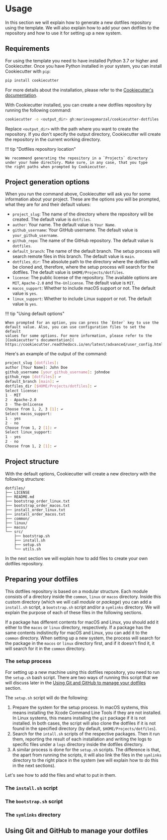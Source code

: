 # Usage

In this section we will explain how to generate a new dotfiles repository
using the template. We will also explain how to add your own dotfiles to
the repository and how to use it for setting up a new system.

## Requirements

For using the template you need to have installed Python 3.7 or higher
and Cookiecutter. Once you have Python installed in your system, you can
install Cookiecutter with `pip`:

```bash
pip install cookiecutter
```

For more details about the installation, please refer to the
[Cookiecutter's documentation](https://cookiecutter.readthedocs.io/en/latest/installation.html).

With Cookiecutter installed, you can create a new dotfiles repository by
running the following command:

```bash
cookiecutter -o <output_dir> gh:mariovagomarzal/cookiecutter-dotfiles
```

Replace `<output_dir>` with the path where you want to create the
repository. If you don't specify the output directory, Cookiecutter will
create the repository in the current working directory.

!!! tip "Dotfiles repository location"

    We recommend generating the repository in a `Projects` directory
    under your home directory. Make sure, in any case, that you type
    the right paths when prompted by Cookiecutter.

## Project generation options

When you run the command above, Cookiecutter will ask you for some
information about your project. These are the options you will be prompted, what they are for and their default values:

- `project_slug`: The name of the directory where the repository will be
    created. The default value is `dotfiles`.
- `author`: Your name. The default value is `Your Name`.
- `github_username`: Your GitHub username. The default value is `your_github_username`.
- `github_repo`: The name of the GitHub repository. The default value is
    `dotfiles`.
- `default_branch`: The name of the default branch. The setup process will
    search remote files in this branch. The default value is `main`.
- `dotfiles_dir`: The absolute path to the directory where the dotfiles
    will be cloned and, therefore, where the setup process will search for
    the dotfiles. The default value is `$HOME/Projects/dotfiles`.
- `license`: The public license of the repository. The available options
    are `MIT`, `Apache-2.0` and `The-Unlicense`. The default value is `MIT`.
- `macos_support`: Whether to include macOS support or not.
    The default value is `yes`.
- `linux_support`: Whether to include Linux support or not.
    The default value is `yes`.

!!! tip "Using default options"

    When prompted for an option, you can press the `Enter` key to use the
    default value. Also, you can use configuration files to set the default
    values for some options. For more information, please refer to the
    [Cookiecutter's documentation](
    https://cookiecutter.readthedocs.io/en/latest/advanced/user_config.html).

Here's an example of the output of the command:

```bash
project_slug [dotfiles]:
author [Your Name]: John Doe
github_username [your_github_username]: johndoe
github_repo [dotfiles]: ↩
default_branch [main]: ↩
dotfiles_dir [$HOME/Projects/dotfiles]: ↩
Select license:
1 - MIT
2 - Apache-2.0
3 - The-Unlicense
Choose from 1, 2, 3 [1]: ↩
Select macos_support:
1 - yes
2 - no
Choose from 1, 2 [1]: ↩
Select linux_support:
1 - yes
2 - no
Choose from 1, 2 [1]: ↩
```

## Project structure

With the default options, Cookiecutter will create a new directory with the following structure:

```
dotfiles/
├── LICENSE
├── README.md
├── bootstrap_order_linux.txt
├── bootstrap_order_macos.txt
├── install_order_linux.txt
├── install_order_macos.txt
├── common/
├── linux/
├── macos/
└── src/
    ├── bootstrap.sh
    ├── install.sh
    ├── setup.sh
    └── utils.sh
```

In the next section we will explain how to add files to
create your own dotfiles repository.

## Preparing your dotfiles

This dotfiles repository is based on a modular structure. Each module consists of a directory inside the `common`, `linux` or `macos` directory. Inside this custom directory (which we will call _module_ or _package_) you can add a `install.sh` script, a `bootstrap.sh` script and/or a `symlinks` directory. We will explain the purpose of each of these files in the following sections.

If a package has different contents for macOS and Linux, you should add it either to the `macos` or `linux` directory, respectively. If a package has the same contents indistinctly for macOS and Linux, you can add it to the `common` directory. When setting up a new system, the process will search for the package in the `macos` or `linux` directory first, and if it doesn't find it, it will search for it in the `common` directory.

### The setup process

For setting up a new machine using this dotfiles repository, you need to run the `setup.sh` bash script. There are two ways of running this script that we will discuss later in the [Using Git and GitHub to manage your dotfiles](#using-git-and-github-to-manage-your-dotfiles) section.

The `setup.sh` script will do the following:

1. Prepare the system for the setup process. In macOS systems, this means
    installing the Xcode Command Line Tools if they are not installed. In
    Linux systems, this means installing the `git` package if it is not
    installed. In both cases, the script will also clone the dotfiles
    if it is not found in the specified directory (by default, `$HOME/Projects/dotfiles`).
2. Search for the `intall.sh` scripts of the respective packages. Then it run
    them, reporting the result of each installation and writing the logs to specific
    files under a `logs` directory inside the dotfiles directory.
3. A similar process is done for the `setup.sh` scripts. The difference is that,
    the apart from running the scripts, it will also link the files in the `symlinks`
    directory to the right place in the system (we will explain how to do this in
    the next sections).

Let's see how to add the files and what to put in them.

### The `install.sh` script

### The `bootstrap.sh` script

### The `symlinks` directory

## Using Git and GitHub to manage your dotfiles
